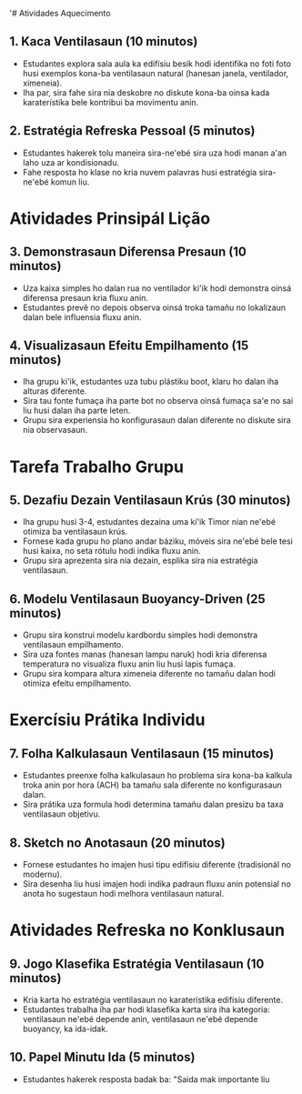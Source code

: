 '# Atividades Aquecimento

## 1. Kaca Ventilasaun (10 minutos)
- Estudantes explora sala aula ka edifísiu besik hodi identifika no foti foto husi exemplos kona-ba ventilasaun natural (hanesan janela, ventilador, ximeneia).
- Iha par, sira fahe sira nia deskobre no diskute kona-ba oinsa kada karaterístika bele kontribui ba movimentu anin.

## 2. Estratégia Refreska Pessoal (5 minutos)
- Estudantes hakerek tolu maneira sira-ne'ebé sira uza hodi manan a'an laho uza ar kondisionadu.
- Fahe resposta ho klase no kria nuvem palavras husi estratégia sira-ne'ebé komun liu.

# Atividades Prinsipál Lição

## 3. Demonstrasaun Diferensa Presaun (10 minutos)
- Uza kaixa simples ho dalan rua no ventilador ki'ik hodi demonstra oinsá diferensa presaun kria fluxu anin.
- Estudantes prevê no depois observa oinsá troka tamañu no lokalizaun dalan bele influensia fluxu anin.

## 4. Visualizasaun Efeitu Empilhamento (15 minutos)
- Iha grupu ki'ik, estudantes uza tubu plástiku boot, klaru ho dalan iha alturas diferente.
- Sira tau fonte fumaça iha parte bot no observa oinsá fumaça sa'e no sai liu husi dalan iha parte leten.
- Grupu sira experiensia ho konfigurasaun dalan diferente no diskute sira nia observasaun.

# Tarefa Trabalho Grupu

## 5. Dezafiu Dezain Ventilasaun Krús (30 minutos)
- Iha grupu husi 3-4, estudantes dezaina uma ki'ik Timor nian ne'ebé otimiza ba ventilasaun krús.
- Fornese kada grupu ho plano andar báziku, móveis sira ne'ebé bele tesi husi kaixa, no seta rótulu hodi indika fluxu anin.
- Grupu sira aprezenta sira nia dezain, esplika sira nia estratégia ventilasaun.

## 6. Modelu Ventilasaun Buoyancy-Driven (25 minutos)
- Grupu sira konstrui modelu kardbordu simples hodi demonstra ventilasaun empilhamento.
- Sira uza fontes manas (hanesan lampu naruk) hodi kria diferensa temperatura no visualiza fluxu anin liu husi lapis fumaça.
- Grupu sira kompara altura ximeneia diferente no tamañu dalan hodi otimiza efeitu empilhamento.

# Exercísiu Prátika Individu

## 7. Folha Kalkulasaun Ventilasaun (15 minutos)
- Estudantes preenxe folha kalkulasaun ho problema sira kona-ba kalkula troka anin por hora (ACH) ba tamañu sala diferente no konfigurasaun dalan.
- Sira prátika uza formula hodi determina tamañu dalan presizu ba taxa ventilasaun objetivu.

## 8. Sketch no Anotasaun (20 minutos)
- Fornese estudantes ho imajen husi tipu edifísiu diferente (tradisionál no modernu).
- Sira desenha liu husi imajen hodi indika padraun fluxu anin potensial no anota ho sugestaun hodi melhora ventilasaun natural.

# Atividades Refreska no Konklusaun

## 9. Jogo Klasefika Estratégia Ventilasaun (10 minutos)
- Kria karta ho estratégia ventilasaun no karaterístika edifísiu diferente.
- Estudantes trabalha iha par hodi klasefika karta sira iha kategoria: ventilasaun ne'ebé depende anin, ventilasaun ne'ebé depende buoyancy, ka ida-idak.

## 10. Papel Minutu Ida (5 minutos)
- Estudantes hakerek resposta badak ba: "Saida mak importante liu